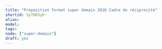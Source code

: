 ```yaml
---
title: "Proposition format super demain 2016 Cadre de réciprocité"
shortid: Sy7GKSyh-
alias:
model:
tags:
node: ["super-demain"]
draft: yes
---
```

